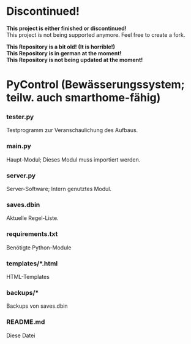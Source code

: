 


# Discontinued!
**This project is either finished or discontinued!**  
This project is not being supported anymore. Feel free to create a fork.



**This Repository is a bit old! (It is horrible!)**  
**This Repository is in german at the moment!**  
**This Repository is not being updated at the moment!**  
# PyControl (Bewässerungssystem; teilw. auch smarthome-fähig)
### tester.py 
Testprogramm zur Veranschaulichung des Aufbaus.
### main.py
Haupt-Modul; Dieses Modul muss importiert werden.
### server.py
Server-Software; Intern genutztes Modul.
### saves.dbin
Aktuelle Regel-Liste.
### requirements.txt
Benötigte Python-Module
### templates/*.html
HTML-Templates
### backups/*
Backups von saves.dbin
### README.md
Diese Datei
